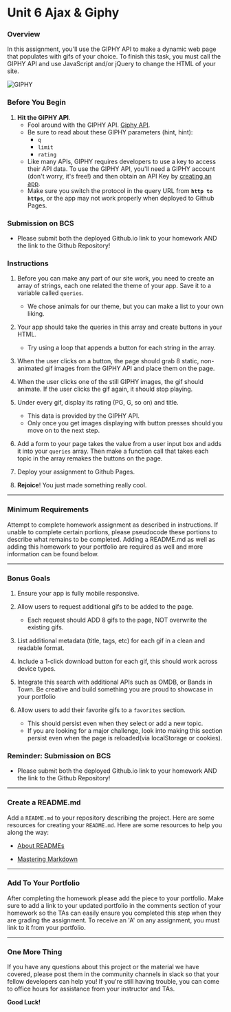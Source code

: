 # Unit 6 Ajax & Giphy

### Overview

In this assignment, you'll use the GIPHY API to make a dynamic web page that populates with gifs of your choice. To finish this task, you must call the GIPHY API and use JavaScript and/or jQuery to change the HTML of your site.

![GIPHY](Images/1-giphy.jpg)

### Before You Begin

1. **Hit the GIPHY API**.
   * Fool around with the GIPHY API. [Giphy API](https://developers.giphy.com/docs/).
   * Be sure to read about these GIPHY parameters (hint, hint):
     * `q`
     * `limit`
     * `rating`
   * Like many APIs, GIPHY requires developers to use a key to access their API data. To use the GIPHY API, you'll need a GIPHY account (don't worry, it's free!) and then obtain an API Key by [creating an app](https://developers.giphy.com/dashboard/?create=true).
   * Make sure you switch the protocol in the query URL from **`http to https`**, or the app may not work properly when deployed to Github Pages.

### Submission on BCS

* Please submit both the deployed Github.io link to your homework AND the link to the Github Repository!

### Instructions

1. Before you can make any part of our site work, you need to create an array of strings, each one related the theme of your app. Save it to a variable called `queries`.
   * We chose animals for our theme, but you can make a list to your own liking.

2. Your app should take the queries in this array and create buttons in your HTML.
   * Try using a loop that appends a button for each string in the array.

3. When the user clicks on a button, the page should grab 8 static, non-animated gif images from the GIPHY API and place them on the page.

4. When the user clicks one of the still GIPHY images, the gif should animate. If the user clicks the gif again, it should stop playing.

5. Under every gif, display its rating (PG, G, so on) and title.
   * This data is provided by the GIPHY API.
   * Only once you get images displaying with button presses should you move on to the next step.

6. Add a form to your page takes the value from a user input box and adds it into your `queries` array. Then make a function call that takes each topic in the array remakes the buttons on the page.

7. Deploy your assignment to Github Pages.

8. **Rejoice**! You just made something really cool.

- - -

### Minimum Requirements

Attempt to complete homework assignment as described in instructions. If unable to complete certain portions, please pseudocode these portions to describe what remains to be completed. Adding a README.md as well as adding this homework to your portfolio are required as well and more information can be found below.

- - -

### Bonus Goals

1. Ensure your app is fully mobile responsive.

2. Allow users to request additional gifs to be added to the page.
   * Each request should ADD 8 gifs to the page, NOT overwrite the existing gifs.

3. List additional metadata (title, tags, etc) for each gif in a clean and readable format.

4. Include a 1-click download button for each gif, this should work across device types.

5. Integrate this search with additional APIs such as OMDB, or Bands in Town. Be creative and build something you are proud to showcase in your portfolio

6. Allow users to add their favorite gifs to a `favorites` section.
   * This should persist even when they select or add a new topic.
   * If you are looking for a major challenge, look into making this section persist even when the page is reloaded(via localStorage or cookies).

### Reminder: Submission on BCS

* Please submit both the deployed Github.io link to your homework AND the link to the Github Repository!

- - -

### Create a README.md

Add a `README.md` to your repository describing the project. Here are some resources for creating your `README.md`. Here are some resources to help you along the way:

* [About READMEs](https://help.github.com/articles/about-readmes/)

* [Mastering Markdown](https://guides.github.com/features/mastering-markdown/)

- - -

### Add To Your Portfolio

After completing the homework please add the piece to your portfolio. Make sure to add a link to your updated portfolio in the comments section of your homework so the TAs can easily ensure you completed this step when they are grading the assignment. To receive an 'A' on any assignment, you must link to it from your portfolio.

- - -

### One More Thing

If you have any questions about this project or the material we have covered, please post them in the community channels in slack so that your fellow developers can help you! If you're still having trouble, you can come to office hours for assistance from your instructor and TAs.

**Good Luck!**

